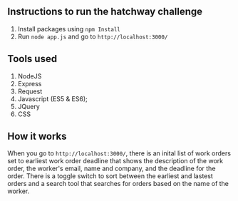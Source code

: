 ## Instructions to run the hatchway challenge 
 1. Install packages using `npm Install`
 2. Run `node app.js` and go to `http://localhost:3000/`


## Tools used
1. NodeJS
2. Express
3. Request
4. Javascript (ES5 & ES6);
5. JQuery
6. CSS



## How it works
   When you go to `http://localhost:3000/`, there is an inital list of work orders set to earliest work order deadline that shows the description of the work order, the worker's email, name and company, and the deadline for the order. There is a toggle switch to sort between the earliest and lastest orders and a search tool that searches for orders based on the name of the worker. 